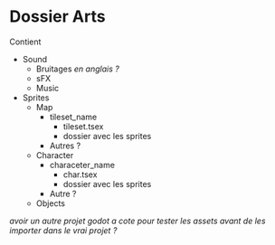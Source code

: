 # Dossier Arts
Contient
- Sound
	- Bruitages *en anglais ?*
	- sFX
	- Music
- Sprites
	- Map
		- tileset_name
			- tileset.tsex
			- dossier avec les sprites
		- Autres ?
	- Character
		- characeter_name
			- char.tsex
			- dossier avec les sprites
		- Autre ?
	- Objects

*avoir un autre projet godot a cote pour tester les assets avant de les importer
dans le vrai projet ?*
